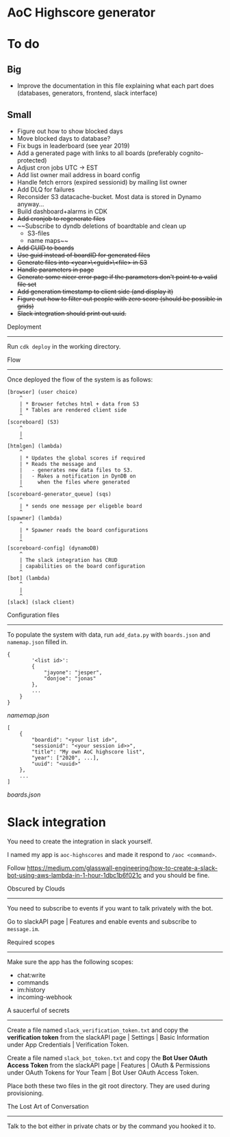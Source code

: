AoC Highscore generator
===

To do
===
Big
--
* Improve the documentation in this file explaining what each part does (databases, generators, frontend, slack interface)

Small
--
* Figure out how to show blocked days
* Move blocked days to database?
* Fix bugs in leaderboard (see year 2019)
* Add a generated page with links to all boards (preferably cognito-protected)
* Adjust cron jobs UTC -> EST
* Add list owner mail address in board config
* Handle fetch errors (expired sessionid) by mailing list owner
* Add DLQ for failures
* Reconsider S3 datacache-bucket. Most data is stored in Dynamo anyway...
* Build dashboard+alarms in CDK
* ~~Add cronjob to regenerate files~~
* ~~Subscribe to dyndb deletions of boardtable and clean up
  - S3-files
  - name maps~~
* ~~Add GUID to boards~~
* ~~Use guid instead of boardID for generated files~~
* ~~Generate files into \<year>\\\<guid>\\\<file> in S3~~
* ~~Handle parameters in page~~
* ~~Generate some nicer error page if the parameters don't point to a valid file set~~
* ~~Add generation timestamp to client side (and display it)~~
* ~~Figure out how to filter out people with zero score (should be possible in grids)~~
* ~~Slack integration should print out uuid.~~





Deployment
***
Run `cdk deploy` in the working directory.

Flow
***
Once deployed the flow of the system is as follows:


    [browser] (user choice)
        ^
        | * Browser fetches html + data from S3
        | * Tables are rendered client side
        ^
    [scoreboard] (S3)
        ^
        |
        ^
    [htmlgen] (lambda)
        ^
        | * Updates the global scores if required
        | * Reads the message and
        |   - generates new data files to S3.
        |   - Makes a notification in DynDB on
        |     when the files where generated
        ^
    [scoreboard-generator_queue] (sqs)
        ^
        | * sends one message per eligeble board
        ^
    [spawner] (lambda)
        ^
        | * Spawner reads the board configurations
        |
        ^
    [scoreboard-config] (dynamoDB)
        ^
        | The slack integration has CRUD
        | capabilities on the board configuration
        ^
    [bot] (lambda)
        ^
        |
        ^
    [slack] (slack client)



Configuration files
***

To populate the system with data, run `add_data.py` with `boards.json` and `namemap.json` filled in.

    {
            '<list id>':
            {
                "jayone": "jesper",
                "donjoe": "jonas"
            },
            ...
        }
    }
_namemap.json_

    [
        {
            "boardid": "<your list id>",
            "sessionid": "<your session id>>",
            "title": "My own AoC highscore list",
            "year": ["2020", ...],
            "uuid": "<uuid>"
        },
        ...
    ]
_boards.json_

Slack integration
===
You need to create the integration in slack yourself.

I named my app is `aoc-highscores` and made it respond to `/aoc <command>`.

Follow https://medium.com/glasswall-engineering/how-to-create-a-slack-bot-using-aws-lambda-in-1-hour-1dbc1b6f021c and you should be fine.


Obscured by Clouds
***
You need to subscribe to events if you want to talk privately with the bot.

Go to slackAPI page | Features and enable events and subscribe to `message.im`.

Required scopes
***
Make sure the app has the following scopes:
* chat:write
* commands
* im:history
* incoming-webhook

A saucerful of secrets
***
Create a file named `slack_verification_token.txt` and copy the **verification token**
from the slackAPI page | Settings | Basic Information under App Credentials | Verification Token.

Create a file named `slack_bot_token.txt` and copy the **Bot User OAuth Access Token** from the slackAPI page | Features | OAuth & Permissions under OAuth Tokens for Your Team | Bot User OAuth Access Token.

Place both these two files in the git root directory. They are used during provisioning.

The Lost Art of Conversation
***
Talk to the bot either in private chats or by the command you hooked it to.

